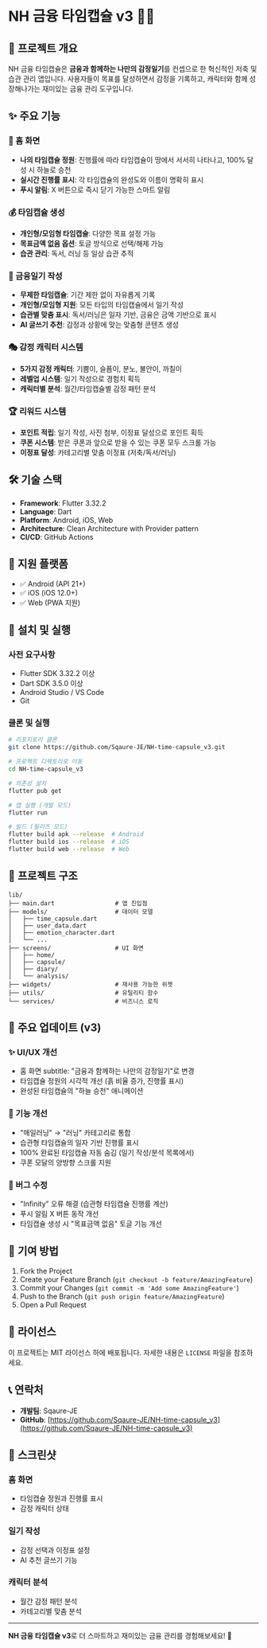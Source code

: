 # NH 금융 타임캡슐 v3 🏦✨

## 📖 프로젝트 개요

NH 금융 타임캡슐은 **금융과 함께하는 나만의 감정일기**를 컨셉으로 한 혁신적인 저축 및 습관 관리 앱입니다. 사용자들이 목표를 달성하면서 감정을 기록하고, 캐릭터와 함께 성장해나가는 재미있는 금융 관리 도구입니다.

## ✨ 주요 기능

### 🏡 홈 화면
- **나의 타임캡슐 정원**: 진행률에 따라 타임캡슐이 땅에서 서서히 나타나고, 100% 달성 시 하늘로 승천
- **실시간 진행률 표시**: 각 타임캡슐의 완성도와 이름이 명확히 표시
- **푸시 알림**: X 버튼으로 즉시 닫기 가능한 스마트 알림

### 💰 타임캡슐 생성
- **개인형/모임형 타임캡슐**: 다양한 목표 설정 가능
- **목표금액 없음 옵션**: 토글 방식으로 선택/해제 가능
- **습관 관리**: 독서, 러닝 등 일상 습관 추적

### 📝 금융일기 작성
- **무제한 타임캡슐**: 기간 제한 없이 자유롭게 기록
- **개인형/모임형 지원**: 모든 타입의 타임캡슐에서 일기 작성
- **습관별 맞춤 표시**: 독서/러닝은 일자 기반, 금융은 금액 기반으로 표시
- **AI 글쓰기 추천**: 감정과 상황에 맞는 맞춤형 콘텐츠 생성

### 🎭 감정 캐릭터 시스템
- **5가지 감정 캐릭터**: 기쁨이, 슬픔이, 분노, 불안이, 까칠이
- **레벨업 시스템**: 일기 작성으로 경험치 획득
- **캐릭터별 분석**: 월간/타임캡슐별 감정 패턴 분석

### 🏆 리워드 시스템
- **포인트 적립**: 일기 작성, 사진 첨부, 이정표 달성으로 포인트 획득
- **쿠폰 시스템**: 받은 쿠폰과 앞으로 받을 수 있는 쿠폰 모두 스크롤 가능
- **이정표 달성**: 카테고리별 맞춤 이정표 (저축/독서/러닝)

## 🛠️ 기술 스택

- **Framework**: Flutter 3.32.2
- **Language**: Dart
- **Platform**: Android, iOS, Web
- **Architecture**: Clean Architecture with Provider pattern
- **CI/CD**: GitHub Actions

## 📱 지원 플랫폼

- ✅ Android (API 21+)
- ✅ iOS (iOS 12.0+)
- ✅ Web (PWA 지원)

## 🚀 설치 및 실행

### 사전 요구사항
- Flutter SDK 3.32.2 이상
- Dart SDK 3.5.0 이상
- Android Studio / VS Code
- Git

### 클론 및 실행
```bash
# 리포지토리 클론
git clone https://github.com/Sqaure-JE/NH-time-capsule_v3.git

# 프로젝트 디렉토리로 이동
cd NH-time-capsule_v3

# 의존성 설치
flutter pub get

# 앱 실행 (개발 모드)
flutter run

# 빌드 (릴리즈 모드)
flutter build apk --release  # Android
flutter build ios --release  # iOS
flutter build web --release  # Web
```

## 📁 프로젝트 구조

```
lib/
├── main.dart                 # 앱 진입점
├── models/                   # 데이터 모델
│   ├── time_capsule.dart
│   ├── user_data.dart
│   ├── emotion_character.dart
│   └── ...
├── screens/                  # UI 화면
│   ├── home/
│   ├── capsule/
│   ├── diary/
│   └── analysis/
├── widgets/                  # 재사용 가능한 위젯
├── utils/                    # 유틸리티 함수
└── services/                 # 비즈니스 로직
```

## 🎯 주요 업데이트 (v3)

### ✨ UI/UX 개선
- 홈 화면 subtitle: "금융과 함께하는 나만의 감정일기"로 변경
- 타임캡슐 정원의 시각적 개선 (흙 비율 증가, 진행률 표시)
- 완성된 타임캡슐의 "하늘 승천" 애니메이션

### 🔧 기능 개선
- "매일러닝" → "러닝" 카테고리로 통합
- 습관형 타임캡슐의 일자 기반 진행률 표시
- 100% 완료된 타임캡슐 자동 숨김 (일기 작성/분석 목록에서)
- 쿠폰 모달의 양방향 스크롤 지원

### 🐛 버그 수정
- "Infinity" 오류 해결 (습관형 타임캡슐 진행률 계산)
- 푸시 알림 X 버튼 동작 개선
- 타임캡슐 생성 시 "목표금액 없음" 토글 기능 개선

## 🤝 기여 방법

1. Fork the Project
2. Create your Feature Branch (`git checkout -b feature/AmazingFeature`)
3. Commit your Changes (`git commit -m 'Add some AmazingFeature'`)
4. Push to the Branch (`git push origin feature/AmazingFeature`)
5. Open a Pull Request

## 📄 라이선스

이 프로젝트는 MIT 라이선스 하에 배포됩니다. 자세한 내용은 `LICENSE` 파일을 참조하세요.

## 📞 연락처

- **개발팀**: Sqaure-JE
- **GitHub**: [https://github.com/Sqaure-JE/NH-time-capsule_v3](https://github.com/Sqaure-JE/NH-time-capsule_v3)

## 🌟 스크린샷

### 홈 화면
- 타임캡슐 정원과 진행률 표시
- 감정 캐릭터 상태

### 일기 작성
- 감정 선택과 이정표 설정
- AI 추천 글쓰기 기능

### 캐릭터 분석
- 월간 감정 패턴 분석
- 카테고리별 맞춤 분석

---

**NH 금융 타임캡슐 v3**로 더 스마트하고 재미있는 금융 관리를 경험해보세요! 🎉
